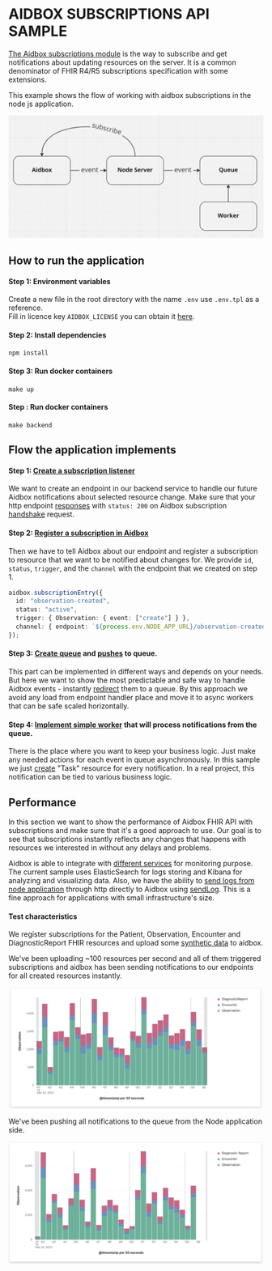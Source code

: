 # AIDBOX SUBSCRIPTIONS API SAMPLE

[The Aidbox subscriptions module](https://docs.aidbox.app/api-1/reactive-api-and-subscriptions/subscriptions-1) is the way to subscribe and get notifications about updating resources on the server. It is a common denominator of FHIR R4/R5 subscriptions specification with some extensions.

This example shows the flow of working with aidbox subscriptions in the node js application.

![aidbox-subscription-to-queue](../../assets/subscription-queue.png)

## How to run the application

#### Step 1: Environment variables

Create a new file in the root directory with the name `.env` use `.env.tpl` as a reference.  
Fill in licence key `AIDBOX_LICENSE` you can obtain it [here](https://aidbox.app).

#### Step 2: Install dependencies

```
npm install
```

#### Step 3: Run docker containers

```
make up
```

#### Step : Run docker containers

```
make backend
```

## Flow the application implements

#### Step 1: [Create a subscription listener](https://github.com/Aidbox/aidbox-sdk-js/blob/c1347852b0894944b542db3096309c7e92a0bf7e/subscription-sample/src/endpoints.ts#L135)

We want to create an endpoint in our backend service to handle our future Aidbox notifications about selected resource change.
Make sure that your http endpoint [responses](https://github.com/Aidbox/aidbox-sdk-js/blob/main/subscription-sample/src/endpoints.ts#L140) with `status: 200` on Aidbox subscription [handshake](https://docs.aidbox.app/api-1/reactive-api-and-subscriptions/subscriptions-1#protocol) request.

#### Step 2: [Register a subscription in Aidbox](https://github.com/Aidbox/aidbox-sdk-js/blob/main/subscription-sample/src/subscriptions.ts)

Then we have to tell Aidbox about our endpoint and register a subscription to resource that we want to be notified about changes for.
We provide `id`, `status`, `trigger`, and the `channel` with the endpoint that we created on step 1.

```typescript
aidbox.subscriptionEntry({
  id: "observation-created",
  status: "active",
  trigger: { Observation: { event: ["create"] } },
  channel: { endpoint: `${process.env.NODE_APP_URL}/observation-created` },
});
```

#### Step 3: [Create queue](https://github.com/Aidbox/aidbox-sdk-js/blob/c1347852b0894944b542db3096309c7e92a0bf7e/subscription-sample/src/sqs.ts#L14) and [pushes](https://github.com/Aidbox/aidbox-sdk-js/blob/c1347852b0894944b542db3096309c7e92a0bf7e/subscription-sample/src/endpoints.ts#L9) to queue.

This part can be implemented in different ways and depends on your needs. But here we want to show the
most predictable and safe way to handle Aidbox events - instantly [redirect](https://github.com/Aidbox/aidbox-sdk-js/blob/c1347852b0894944b542db3096309c7e92a0bf7e/subscription-sample/src/endpoints.ts#L9) them to a queue. By this approach we avoid
any load from endpoint handler place and move it to async workers that can be safe scaled horizontally.

#### Step 4: [Implement simple worker](https://github.com/Aidbox/aidbox-sdk-js/blob/f1660e6fffc2e2e936769f2f44e2491244cc4aa5/subscription-sample/src/periodic-jobs.ts#L11) that will process notifications from the queue.

There is the place where you want to keep your business logic. Just make any needed actions for each event in queue
asynchronously. In this sample we just [create](https://github.com/Aidbox/aidbox-sdk-js/blob/f1660e6fffc2e2e936769f2f44e2491244cc4aa5/subscription-sample/src/workers.ts#L27) "Task" resource for every notification.
In a real project, this notification can be tied to various business logic.

## Performance

In this section we want to show the performance of Aidbox FHIR API with subscriptions and
make sure that it's a good approach to use. Our goal is to see that subscriptions instantly reflects any changes
that happens with resources we interested in without any delays and problems.

Aidbox is able to integrate with [different services](https://docs.aidbox.app/core-modules/logging-and-audit/integrations/elastic-logs-and-monitoring-integration) for monitoring purpose. The current sample uses ElasticSearch for logs storing and Kibana for analyzing and visualizing data.
Also, we have the ability to [send logs from node application](https://github.com/Aidbox/aidbox-sdk-js/blob/f1660e6fffc2e2e936769f2f44e2491244cc4aa5/subscription-sample/src/endpoints.ts#L20) through http directly to Aidbox using [sendLog](https://github.com/Aidbox/aidbox-sdk-js#sendlog).
This is a fine approach for applications with small infrastructure's size.

#### Test characteristics

We register subscriptions for the Patient, Observation, Encounter and DiagnosticReport FHIR resources and upload some [synthetic data](https://github.com/synthetichealth/synthea) to aidbox.

We've been uploading ~100 resources per second and all of them triggered subscriptions and aidbox has been sending notifications to our endpoints for all created resources instantly.

![creating resources on the aidbox side](../../assets/aidboxside_subscription.png)

We've been pushing all notifications to the queue from the Node application side.

![creating resources on the nodejs side](../../assets/nodeside_subscription.png)
